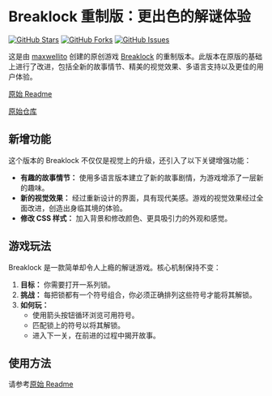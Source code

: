 # Breaklock 重制版：更出色的解谜体验

[![GitHub Stars](https://img.shields.io/github/stars/catxpapa/breaklock?style=social)](https://github.com/catxpapa/breaklock/stargazers)
[![GitHub Forks](https://img.shields.io/github/forks/catxpapa/breaklock?style=social)](https://github.com/catxpapa/breaklock/network/members)
[![GitHub Issues](https://img.shields.io/github/issues/catxpapa/breaklock)](https://github.com/catxpapa/breaklock/issues)

这是由 [maxwellito](https://github.com/maxwellito) 创建的原创游戏 [Breaklock](https://github.com/maxwellito/breaklock) 的重制版本。此版本在原版的基础上进行了改进，包括全新的故事情节、精美的视觉效果、多语言支持以及更佳的用户体验。

[原始 Readme](readme-maxwellito.md)

[原始仓库](https://github.com/maxwellito/breaklock)

## 新增功能

这个版本的 Breaklock 不仅仅是视觉上的升级，还引入了以下关键增强功能：

-   **有趣的故事情节：** 使用多语言版本建立了新的故事剧情，为游戏增添了一层新的趣味。
-   **新的视觉效果：** 经过重新设计的界面，具有现代美感。游戏的视觉效果经过全面改进，创造出身临其境的体验。
-   **修改 CSS 样式：** 加入背景和修改颜色、更具吸引力的外观和感觉。

## 游戏玩法

Breaklock 是一款简单却令人上瘾的解谜游戏。核心机制保持不变：

1.  **目标：** 你需要打开一系列锁。
2.  **挑战：** 每把锁都有一个符号组合，你必须正确排列这些符号才能将其解锁。
3.  **如何玩：**
    -   使用箭头按钮循环浏览可用符号。
    -   匹配锁上的符号以将其解锁。
    -   进入下一关，在前进的过程中揭开故事。


## 使用方法
请参考[原始 Readme](readme-maxwellito.md)
